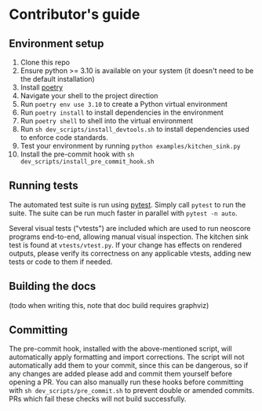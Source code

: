# Contributor's guide

## Environment setup

1. Clone this repo
2. Ensure python >= 3.10 is available on your system (it doesn't need to be the default installation)
3. Install [poetry](https://python-poetry.org)
4. Navigate your shell to the project direction
5. Run `poetry env use 3.10` to create a Python virtual environment
6. Run `poetry install` to install dependencies in the environment
7. Run `poetry shell` to shell into the virtual environment
8. Run `sh dev_scripts/install_devtools.sh` to install dependencies used to enforce code standards.
9. Test your environment by running `python examples/kitchen_sink.py`
10. Install the pre-commit hook with `sh dev_scripts/install_pre_commit_hook.sh`

## Running tests

The automated test suite is run using [pytest](https://docs.pytest.org/). Simply call `pytest` to run the suite. The suite can be run much faster in parallel with `pytest -n auto`.

Several visual tests ("vtests") are included which are used to run neoscore programs end-to-end, allowing manual visual inspection. The kitchen sink test is found at `vtests/vtest.py`. If your change has effects on rendered outputs, please verify its correctness on any applicable vtests, adding new tests or code to them if needed.

## Building the docs

(todo when writing this, note that doc build requires graphviz)

## Committing

The pre-commit hook, installed with the above-mentioned script, will automatically apply formatting and import corrections. The script will not automatically add them to your commit, since this can be dangerous, so if any changes are added please add and commit them yourself before opening a PR. You can also manually run these hooks before committing with `sh dev_scripts/pre_commit.sh` to prevent double or amended commits. PRs which fail these checks will not build successfully.
